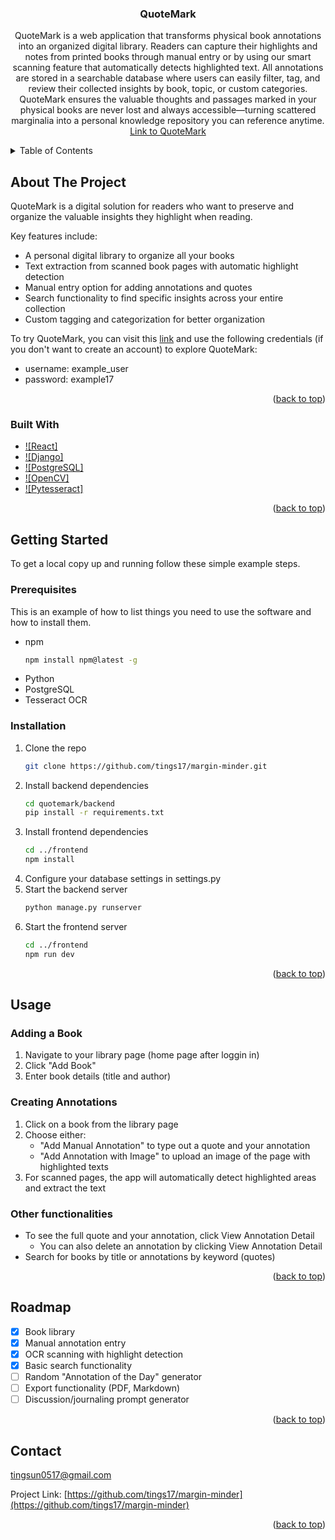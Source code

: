 <h3 align="center">QuoteMark</h3>

  <p align="center">
    QuoteMark is a web application that transforms physical book annotations into an organized digital library. Readers can capture their highlights and notes from printed books through manual entry or by using our smart scanning feature that automatically detects highlighted text. All annotations are stored in a searchable database where users can easily filter, tag, and review their collected insights by book, topic, or custom categories. QuoteMark ensures the valuable thoughts and passages marked in your physical books are never lost and always accessible—turning scattered marginalia into a personal knowledge repository you can reference anytime.
    <br />
    <a href="https://margin-minder-vlue.onrender.com/">Link to QuoteMark</a>
  </p>
</div>


<details>
  <summary>Table of Contents</summary>
  <ol>
    <li>
      <a href="#about-the-project">About The Project</a>
      <ul>
        <li><a href="#built-with">Built With</a></li>
      </ul>
    </li>
    <li>
      <a href="#getting-started">Getting Started</a>
      <ul>
        <li><a href="#prerequisites">Prerequisites</a></li>
        <li><a href="#installation">Installation</a></li>
      </ul>
    </li>
    <li><a href="#usage">Usage</a></li>
    <li><a href="#roadmap">Roadmap</a></li>
    <li><a href="#contact">Contact</a></li>
  </ol>
</details>



## About The Project

QuoteMark is a digital solution for readers who want to preserve and organize the valuable insights they highlight when reading.

Key features include:

* A personal digital library to organize all your books
* Text extraction from scanned book pages with automatic highlight detection
* Manual entry option for adding annotations and quotes
* Search functionality to find specific insights across your entire collection
* Custom tagging and categorization for better organization

To try QuoteMark, you can visit this <a href="https://margin-minder-vlue.onrender.com/">link</a> and use the following credentials (if you don't want to create an account) to explore QuoteMark:
* username: example_user
* password: example17

<p align="right">(<a href="#readme-top">back to top</a>)</p>



### Built With

* [![React]][React-url]
* [![Django]][Django-url]
* [![PostgreSQL]][PostgreSQL-url]
* [![OpenCV]][OpenCV-url]
* [![Pytesseract]][Tesseract-url]
<p align="right">(<a href="#readme-top">back to top</a>)</p>



<!-- GETTING STARTED -->
## Getting Started

To get a local copy up and running follow these simple example steps.

### Prerequisites

This is an example of how to list things you need to use the software and how to install them.
* npm
  ```sh
  npm install npm@latest -g
  ```
* Python 
* PostgreSQL
* Tesseract OCR

### Installation

1. Clone the repo
   ```sh
   git clone https://github.com/tings17/margin-minder.git
   ```
2. Install backend dependencies
   ```sh
   cd quotemark/backend
   pip install -r requirements.txt
   ```
3. Install frontend dependencies
   ```sh
   cd ../frontend
   npm install
   ```
4. Configure your database settings in settings.py
5. Start the backend server
    ```sh
    python manage.py runserver
    ```
6. Start the frontend server
    ```sh
    cd ../frontend
    npm run dev   
    ```

<p align="right">(<a href="#readme-top">back to top</a>)</p>



<!-- USAGE EXAMPLES -->
## Usage

### Adding a Book
1. Navigate to your library page (home page after loggin in)
2. Click "Add Book"
3. Enter book details (title and author)

### Creating Annotations
1. Click on a book from the library page
2. Choose either:
    * "Add Manual Annotation" to type out a quote and your annotation
    * "Add Annotation with Image" to upload an image of the page with highlighted texts
3. For scanned pages, the app will automatically detect highlighted areas and extract the text

### Other functionalities
* To see the full quote and your annotation, click View Annotation Detail
  * You can also delete an annotation by clicking View Annotation Detail
* Search for books by title or annotations by keyword (quotes)

<p align="right">(<a href="#readme-top">back to top</a>)</p>



<!-- ROADMAP -->
## Roadmap

- [X] Book library
- [X] Manual annotation entry
- [X] OCR scanning with highlight detection
- [X] Basic search functionality
- [ ] Random "Annotation of the Day" generator
- [ ] Export functionality (PDF, Markdown)
- [ ] Discussion/journaling prompt generator

<p align="right">(<a href="#readme-top">back to top</a>)</p>

<!-- CONTACT -->
## Contact

tingsun0517@gmail.com

Project Link: [https://github.com/tings17/margin-minder](https://github.com/tings17/margin-minder)

<p align="right">(<a href="#readme-top">back to top</a>)</p>



<!-- MARKDOWN LINKS & IMAGES -->
<!-- https://www.markdownguide.org/basic-syntax/#reference-style-links -->
[React-url]: https://reactjs.org/
[Django-url]: https://www.djangoproject.com/
[PostgreSQL-url]: https://www.postgresql.org/
[OpenCV-url]: https://opencv.org/
[Tesseract-url]: https://pypi.org/project/pytesseract/
